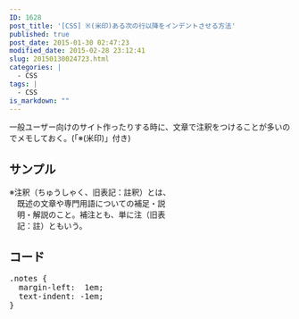 ```yaml
---
ID: 1628
post_title: '[CSS] ※(米印)ある次の行以降をインデントさせる方法'
published: true
post_date: 2015-01-30 02:47:23
modified_date: 2015-02-28 23:12:41
slug: 20150130024723.html
categories: |
  - CSS
tags: |
  - CSS
is_markdown: ""
---
```

一般ユーザー向けのサイト作ったりする時に、文章で注釈をつけることが多いのでメモしておく。(「※(米印)」付き)
<!--more-->
<h2>サンプル</h2>
<div class="sandbox">
<div style="width:300px">
<div style="margin-left:1em;text-indent:-1em;">※注釈（ちゅうしゃく、旧表記：註釈）とは、既述の文章や専門用語についての補足・説明・解説のこと。補注とも、単に注（旧表記：註）ともいう。</div>
</div>
</div>

<h2>コード</h2>
<pre class="prettyprint linenums lang-css">.notes {
  margin-left:  1em;
  text-indent: -1em;
}</pre>